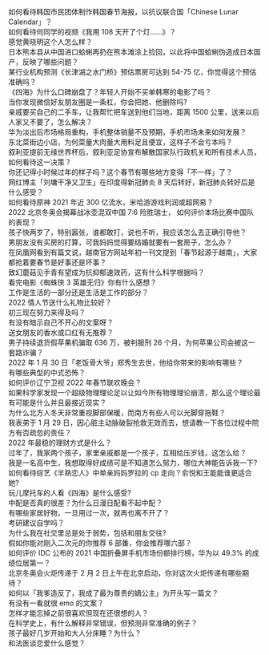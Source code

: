 如何看待韩国市民团体制作韩国春节海报，以抗议联合国「Chinese Lunar Calendar」？  
如何看待何同学的视频《我用 108 天开了个灯......》？  
感觉黄晓明这个人怎么样？  
日本熊本县从中国进口蛤蜊再扔在熊本滩涂上捡回，以此将中国蛤蜊伪造成日本国产，反映了哪些问题？  
某行业机构预测《长津湖之水门桥》预估票房可达到 54-75 亿，你觉得这个预估准确吗？  
《四海》为什么口碑崩盘了？年轻人开始不买单韩寒的电影了吗？  
当你发现微信好友朋友圈是一条杠，你会把她、他删除吗?  
亲戚要买自己的二手车，让我帮忙把车送到他们当地，距离 1500 公里，送来以后人家又不要了，怎么解决？  
华为淡出后市场格局重构，手机整体销量不及预期，手机市场未来如何发展？  
东北菜街边小店，为何菜量大肉量大用料足且便宜，这样子不会亏本吗？  
叙利亚提前无缘世界杯后，叙利亚足协宣布解散国家队行政机关和所有技术人员，如何看待这一决策？  
你还记得小时候过年的样子吗？这个春节有哪些地方变得「不一样」了？  
网红博主「刘墉干净又卫生」在印度得新冠肺炎 8 天后转好，新冠肺炎转好后是什么感受？  
如何看待原神 2021 年近 300 亿流水，米哈游游戏利润或超网易？  
2022 北京冬奥会揭幕战冰壶混双中国 7:6 险胜瑞士， 如何评价本场比赛中国队的表现？  
孩子快两岁了，特别嚣张，谁都敢打，说也不听，我应该怎么去正确引导他？  
男朋友没有买房的打算，可我妈妈觉得要结婚就要有一套房子，怎么办？  
在凤凰网看到有篇文说，越南官方网站年初一刊文提到「春节起源于越南」，大家都抢着要春节是好事还是坏事？  
致幻蘑菇见手青有望成为抗抑郁速效药，这有什么科学根据吗？  
看完电影《蜘蛛侠 3 英雄无归》你有什么感想？  
工作是生活的一部分还是生活是工作的部分？  
2022 情人节送什么礼物比较好？  
初三现在努力来得及吗？  
有没有暗示自己不开心的文案呀？  
送女朋友的香水或口红有无推荐？  
男子持续退货假苹果机骗取 636 万，被判服刑 26 个月，为何苹果公司会被这一套路诈骗？  
2022 年 1 月 30 日「老饭骨大爷」郑秀生去世，他给你带来的影响有哪些？  
有哪些典型的中式恐怖？  
如何评价辽宁卫视 2022 年春节联欢晚会？  
如果科学家发现一个超级物理理论足以让如今所有物理理论崩溃，那么这个理论最有可能是什么并且最接近现实？  
为什么北方人冬天非常重视脚部保暖，而南方有些人可以光脚穿拖鞋？  
我表弟于 1 月 29 日，因心脏主动脉破裂抢救无效而去，想请教一下各位过程中院方有否疏忽的责任？  
2022 年最稳的理财方式是什么？  
过年了，我家两个孩子，家里亲戚都是一个孩子，互相给压岁钱，这怎么给？  
我是一名高中生，我想取得好成绩可是不知道怎么努力，哪位大神能告诉我一下?  
如何看待综艺《半熟恋人》中单亲妈妈罗拉的 cp 走向？俞悦和王能能谁更适合她?  
玩儿摩托车的人看《四海》是什么感受?  
中配是否真的很差？为什么日漫日配看不起中配？  
有哪些家居好物，一旦用过一次，就再也离不开了？  
考研建议自学吗？  
为什么我在社交里总是处于弱势，包括和朋友交往?  
假如你能对刚入二次元的你推荐 6 部番，你会推荐哪六部？  
如何评价 IDC 公布的 2021 中国折叠屏手机市场份额排行榜，华为以 49.3% 的成绩位居第一？  
北京冬奥会火炬传递于 2 月 2 日上午在北京启动，你对这次火炬传递有哪些期待？  
如何以「我爹造反了，我成了最为尊贵的嫡公主」为开头写一篇文？  
有没有一看就很 emo 的文案？  
怎样才能忘掉之前很喜欢但现在还很想的人？  
在科学史上，有什么解释非常错误，但预测非常准确的例子？  
孩子最好几岁开始和大人分床睡？为什么？  
和法医谈恋爱什么感觉？  
